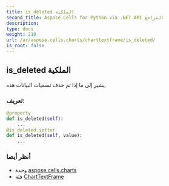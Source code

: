 ```yaml
---
title: is_deleted الملكية
second_title: Aspose.Cells for Python via .NET API المراجع
description:
type: docs
weight: 210
url: /ar/aspose.cells.charts/charttextframe/is_deleted/
is_root: false
---
```

##  is_deleted الملكية

يشير إلى ما إذا تم حذف تسميات البيانات هذه.
###  تعريف:
```python
@property
def is_deleted(self):
    ...
@is_deleted.setter
def is_deleted(self, value):
    ...
```

###  أنظر أيضا
* وحدة [aspose.cells.charts](../../)
* فئة [ChartTextFrame](/cells/python-net/ar/aspose.cells.charts/charttextframe)
